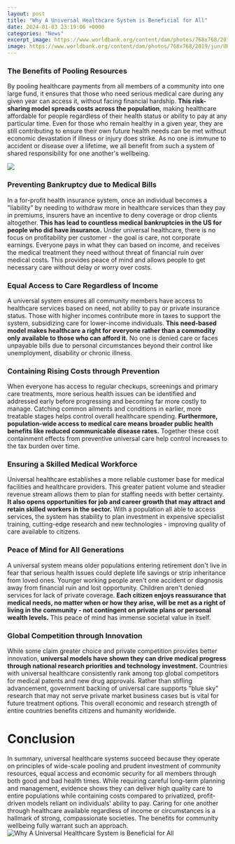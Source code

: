 ```yaml
---
layout: post
title: "Why A Universal Healthcare System is Beneficial for All"
date: 2024-01-03 23:19:06 +0000
categories: "News"
excerpt_image: https://www.worldbank.org/content/dam/photos/768x768/2019/jun/UHC2-2x-100.jpg
image: https://www.worldbank.org/content/dam/photos/768x768/2019/jun/UHC2-2x-100.jpg
---
```


### The Benefits of Pooling Resources
By pooling healthcare payments from all members of a community into one large fund, it ensures that those who need serious medical care during any given year can access it, without facing financial hardship. **This risk-sharing model spreads costs across the population**, making healthcare affordable for people regardless of their health status or ability to pay at any particular time. Even for those who remain healthy in a given year, they are still contributing to ensure their own future health needs can be met without economic devastation if illness or injury does strike. As no one is immune to accident or disease over a lifetime, we all benefit from such a system of shared responsibility for one another's wellbeing.

![](https://www.thebalance.com/thmb/Yl_IM7c0sxekuuNxJBIXgSKtJ00=/1500x1000/filters:fill(auto,1)/universal-health-care-4156211_final-5737902ad86c462e930875d1c0878130.png)
### Preventing Bankruptcy due to Medical Bills  
In a for-profit health insurance system, once an individual becomes a "liability" by needing to withdraw more in healthcare services than they pay in premiums, insurers have an incentive to deny coverage or drop clients altogether. **This has lead to countless medical bankruptcies in the US for people who did have insurance.** Under universal healthcare, there is no focus on profitability per customer - the goal is care, not corporate earnings. Everyone pays in what they can based on income, and receives the medical treatment they need without threat of financial ruin over medical costs. This provides peace of mind and allows people to get necessary care without delay or worry over costs. 
### Equal Access to Care Regardless of Income
A universal system ensures all community members have access to healthcare services based on need, not ability to pay or private insurance status. Those with higher incomes contribute more in taxes to support the system, subsidizing care for lower-income individuals. **This need-based model makes healthcare a right for everyone rather than a commodity only available to those who can afford it.** No one is denied care or faces unpayable bills due to personal circumstances beyond their control like unemployment, disability or chronic illness.
### Containing Rising Costs through Prevention 
When everyone has access to regular checkups, screenings and primary care treatments, more serious health issues can be identified and addressed early before progressing and becoming far more costly to manage. Catching common ailments and conditions in earlier, more treatable stages helps control overall healthcare spending. **Furthermore, population-wide access to medical care means broader public health benefits like reduced communicable disease rates.** Together these cost containment effects from preventive universal care help control increases to the tax burden over time.
### Ensuring a Skilled Medical Workforce  
Universal healthcare establishes a more reliable customer base for medical facilities and healthcare providers. This greater patient volume and steadier revenue stream allows them to plan for staffing needs with better certainty. **It also opens opportunities for job and career growth that may attract and retain skilled workers in the sector.** With a population all able to access services, the system has stability to plan investment in expensive specialist training, cutting-edge research and new technologies - improving quality of care available to citizens.
### Peace of Mind for All Generations
A universal system means older populations entering retirement don't live in fear that serious health issues could deplete life savings or strip inheritance from loved ones. Younger working people aren't one accident or diagnosis away from financial ruin and lost opportunity. Children aren't denied services for lack of private coverage. **Each citizen enjoys reassurance that medical needs, no matter when or how they arise, will be met as a right of living in the community - not contingent on private plans or personal wealth levels.** This peace of mind has immense societal value in itself.
### Global Competition through Innovation  
While some claim greater choice and private competition provides better innovation, **universal models have shown they can drive medical progress through national research priorities and technology investment.** Countries with universal healthcare consistently rank among top global competitors for medical patents and new drug approvals. Rather than stifling advancement, government backing of universal care supports "blue sky" research that may not serve private market business cases but is vital for future treatment options. This overall economic and research strength of entire countries benefits citizens and humanity worldwide.
# Conclusion
In summary, universal healthcare systems succeed because they operate on principles of wide-scale pooling and prudent investment of community resources, equal access and economic security for all members through both good and bad health times. While requiring careful long-term planning and management, evidence shows they can deliver high quality care to entire populations while containing costs compared to privatized, profit-driven models reliant on individuals' ability to pay. Caring for one another through healthcare available regardless of income or circumstances is a hallmark of strong, compassionate societies. The benefits for community wellbeing fully warrant such an approach.
![Why A Universal Healthcare System is Beneficial for All](https://www.worldbank.org/content/dam/photos/768x768/2019/jun/UHC2-2x-100.jpg)